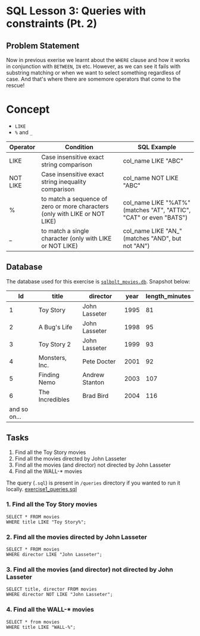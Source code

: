# SQL Lesson 3: Queries with constraints (Pt. 2)

## Problem Statement

Now in previous exerise we learnt about the `WHERE` clause and how it works in conjunction with `BETWEEN`, `IN` etc. However, as we can see it fails with substring matching or when we want to select something regardless of case. And that's where there are somemore operators that come to the rescue!

# Concept

- `LIKE`
- `%` and `_` 

|Operator|	Condition|	SQL Example|
|--------|-----------|-------------|
|LIKE|	Case insensitive exact string comparison|	col_name LIKE "ABC"|
|NOT  LIKE|	Case insensitive exact string inequality comparison|	col_name NOT LIKE "ABC"|
|%|	 to match a sequence of zero or more characters  (only with LIKE or NOT LIKE)|	col_name LIKE "%AT%" (matches "AT", "ATTIC", "CAT" or even "BATS")|
|_|	 to match a single character  (only with LIKE or NOT LIKE)|	col_name LIKE "AN_" (matches "AND", but not "AN")|

## Database

The database used for this exercise is [`sqlbolt_movies.db`](../databases/sqlbolt_movies.db). Snapshot below:

|Id|title|director|	year|length_minutes|
|--|-----|--------|-----|--------------|
|1|	Toy Story|	John Lasseter|	1995|	81|
|2|	A Bug's Life|	John Lasseter|	1998|	95|
|3|	Toy Story 2|	John Lasseter|	1999|	93|
|4|	Monsters, Inc.|	Pete Docter|	2001|	92|
|5|	Finding Nemo|	Andrew Stanton|	2003|	107|
|6|	The Incredibles|	Brad Bird|	2004|	116|
|and so on...|

## Tasks

1. Find all the Toy Story movies
2. Find all the movies directed by John Lasseter
3. Find all the movies (and director) not directed by John Lasseter
4. Find all the WALL-* movies

The query (`.sql`) is present in `/queries` directory if you wanted to run it locally. [exercise1_queries.sql](../queries/exercise3_queries.sql)

### 1. Find all the Toy Story movies
```
SELECT * FROM movies 
WHERE title LIKE "Toy Story%";
```
### 2. Find all the movies directed by John Lasseter
```
SELECT * FROM movies 
WHERE director LIKE "John Lasseter";
```
### 3. Find all the movies (and director) not directed by John Lasseter
```
SELECT title, director FROM movies 
WHERE director NOT LIKE "John Lasseter";
```
### 4. Find all the WALL-* movies
```
SELECT * from movies
WHERE title LIKE "WALL-%";
```



